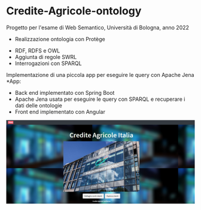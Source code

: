 # Credite-Agricole-ontology

Progetto per l'esame di Web Semantico, Università di Bologna, anno 2022

- Realizzazione ontologia con Protège

* RDF, RDFS e OWL
* Aggiunta di regole SWRL
* Interrogazioni con SPARQL

Implementazione di una piccola app per eseguire le query con Apache Jena
*App:

* Back end implementato con Spring Boot
* Apache Jena usata per eseguire le query con SPARQL e recuperare i dati delle ontologie
* Front end implementato con Angular

<img align="center" src="HomeBanca.PNG">

